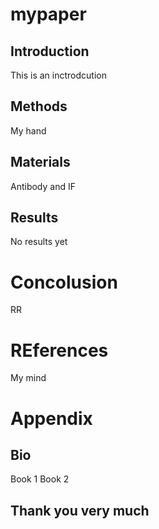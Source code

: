 # mypaper

## Introduction 
This is an inctrodcution

## Methods 

My hand

## Materials

Antibody and IF

## Results 

No results yet 

# Concolusion 

RR

# REferences 
My mind 

# Appendix 


## Bio
Book 1 
Book 2 

## Thank you very much 

